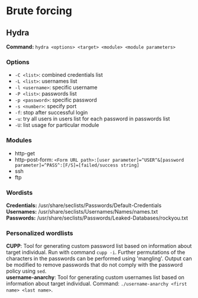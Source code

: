 # Brute forcing

## Hydra
__Command:__ ```hydra <options> <target> <module> <module parameters>```

### Options
- ```-C <list>```: combined credentials list
- ```-L <list>```: usernames list
- ```-l <username>```: specific username
- ```-P <list>```: passwords list
- ```-p <password>```: specific password
- ```-s <number>```: specify port
- ```-f```: stop after successful login
- ```-u```: try all users in users list for each password in passwords list
- ```-U```: list usage for particular module

### Modules
- http-get
- http-post-form: ```<Form URL path>:[user parameter]=^USER^&[password parameter]=^PASS^:[F/S]=[failed/success string]```
- ssh
- ftp

### Wordists
__Credentials:__ /usr/share/seclists/Passwords/Default-Credentials  
__Usernames:__ /usr/share/seclists/Usernames/Names/names.txt  
__Passwords:__ /usr/share/seclists/Passwords/Leaked-Databases/rockyou.txt

### Personalized wordlists
__CUPP__: Tool for generating custom password list based on information about target individual. Run with command ```cupp -i```. Further permutations of the characters in the passwords can be performed using 'mangling'. Output can be modified to remove passwords that do not comply with the password policy using ```sed```.  
__username-anarchy__: Tool for generating custom usernames list based on information about target individual. Command: ```./username-anarchy <first name> <last name>```.